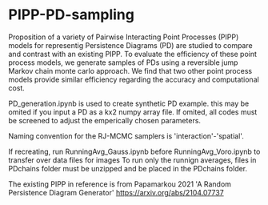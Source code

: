 # PIPP-PD-sampling

Proposition of a variety of Pairwise Interacting Point Processes (PIPP) models for representig Persistence Diagrams (PD) are studied to compare and contrast with an existing PIPP. 
To evaluate the efficiency of these point process models, we generate samples of PDs using a reversible
jump Markov chain monte carlo approach. 
We find that two other point process models provide similar efficiency regarding the accuracy and computational cost.

PD_generation.ipynb is used to create synthetic PD example. this may be omited if you input a PD as a kx2 numpy array file. If omited, all codes must be screened to adjust the emperically chosen parameters.

Naming convention for the RJ-MCMC samplers is 'interaction'-'spatial'.

If recreating, run RunningAvg_Gauss.ipynb before RunningAvg_Voro.ipynb to transfer over data files for images
To run only the runnign averages, files in PDchains folder must be unzipped and be placed in the PDchains folder.

The existing PIPP in reference is from  Papamarkou 2021 'A Random Persistence Diagram Generator' https://arxiv.org/abs/2104.07737
